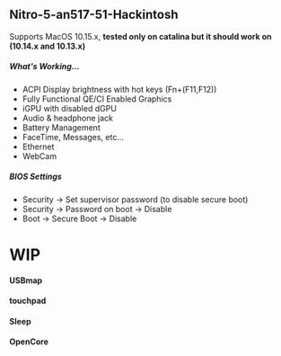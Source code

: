 ## Nitro-5-an517-51-Hackintosh

Supports MacOS 10.15.x, **tested only on catalina but it should work on (10.14.x and 10.13.x)**

##### What's Working...

* ACPI Display brightness with hot keys (Fn+(F11,F12))
* Fully Functional QE/CI Enabled Graphics
* iGPU with disabled dGPU
* Audio & headphone jack
* Battery Management
* FaceTime, Messages, etc...
* Ethernet
* WebCam

##### BIOS Settings

* Security → Set supervisor password (to disable secure boot)
* Security → Password on boot → Disable
* Boot → Secure Boot → Disable


# WIP

#### USBmap
#### touchpad
#### Sleep
#### OpenCore


